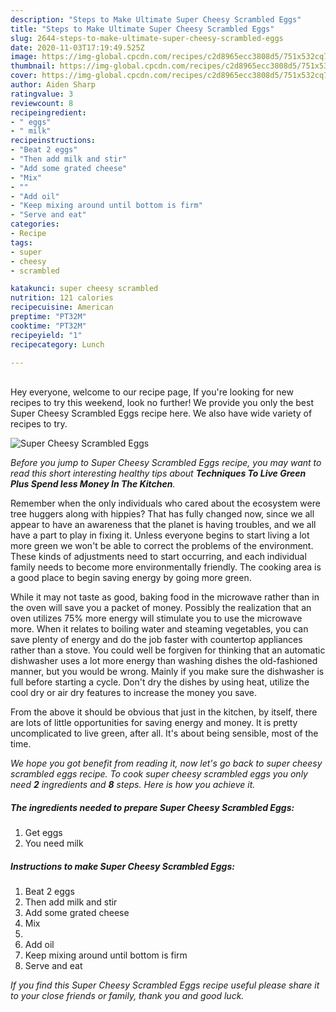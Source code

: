 ```yaml
---
description: "Steps to Make Ultimate Super Cheesy Scrambled Eggs"
title: "Steps to Make Ultimate Super Cheesy Scrambled Eggs"
slug: 2644-steps-to-make-ultimate-super-cheesy-scrambled-eggs
date: 2020-11-03T17:19:49.525Z
image: https://img-global.cpcdn.com/recipes/c2d8965ecc3808d5/751x532cq70/super-cheesy-scrambled-eggs-recipe-main-photo.jpg
thumbnail: https://img-global.cpcdn.com/recipes/c2d8965ecc3808d5/751x532cq70/super-cheesy-scrambled-eggs-recipe-main-photo.jpg
cover: https://img-global.cpcdn.com/recipes/c2d8965ecc3808d5/751x532cq70/super-cheesy-scrambled-eggs-recipe-main-photo.jpg
author: Aiden Sharp
ratingvalue: 3
reviewcount: 8
recipeingredient:
- " eggs"
- " milk"
recipeinstructions:
- "Beat 2 eggs"
- "Then add milk and stir"
- "Add some grated cheese"
- "Mix"
- ""
- "Add oil"
- "Keep mixing around until bottom is firm"
- "Serve and eat"
categories:
- Recipe
tags:
- super
- cheesy
- scrambled

katakunci: super cheesy scrambled 
nutrition: 121 calories
recipecuisine: American
preptime: "PT32M"
cooktime: "PT32M"
recipeyield: "1"
recipecategory: Lunch

---
```

<br>
Hey everyone, welcome to our recipe page, If you're looking for new recipes to try this weekend, look no further! We provide you only the best Super Cheesy Scrambled Eggs recipe here. We also have wide variety of recipes to try.
<br>


![Super Cheesy Scrambled Eggs](https://img-global.cpcdn.com/recipes/c2d8965ecc3808d5/751x532cq70/super-cheesy-scrambled-eggs-recipe-main-photo.jpg)

<i>Before you jump to Super Cheesy Scrambled Eggs recipe, you may want to read this short interesting healthy tips about 
<strong>Techniques To Live Green Plus Spend less Money In The Kitchen</strong>.</i>
</br>

Remember when the only individuals who cared about the ecosystem were tree huggers along with hippies? That has fully changed now, since we all appear to have an awareness that the planet is having troubles, and we all have a part to play in fixing it. Unless everyone begins to start living a lot more green we won't be able to correct the problems of the environment. These kinds of adjustments need to start occurring, and each individual family needs to become more environmentally friendly. The cooking area is a good place to begin saving energy by going more green.

While it may not taste as good, baking food in the microwave rather than in the oven will save you a packet of money. Possibly the realization that an oven utilizes 75% more energy will stimulate you to use the microwave more. When it relates to boiling water and steaming vegetables, you can save plenty of energy and do the job faster with countertop appliances rather than a stove. You could well be forgiven for thinking that an automatic dishwasher uses a lot more energy than washing dishes the old-fashioned manner, but you would be wrong. Mainly if you make sure the dishwasher is full before starting a cycle. Don't dry the dishes by using heat, utilize the cool dry or air dry features to increase the money you save.

From the above it should be obvious that just in the kitchen, by itself, there are lots of little opportunities for saving energy and money. It is pretty uncomplicated to live green, after all. It's about being sensible, most of the time.


<i>We hope you got benefit from reading it, now let's go back to super cheesy scrambled eggs recipe. To cook super cheesy scrambled eggs you only need <strong>2</strong> ingredients and <strong>8</strong> steps. Here is how you achieve it.
</i>

##### The ingredients needed to prepare Super Cheesy Scrambled Eggs:

1. Get  eggs
1. You need  milk


##### Instructions to make Super Cheesy Scrambled Eggs:

1. Beat 2 eggs
1. Then add milk and stir
1. Add some grated cheese
1. Mix
1. 
1. Add oil
1. Keep mixing around until bottom is firm
1. Serve and eat


<i>If you find this Super Cheesy Scrambled Eggs recipe useful please share it to your close friends or family, thank you and good luck.</i>
